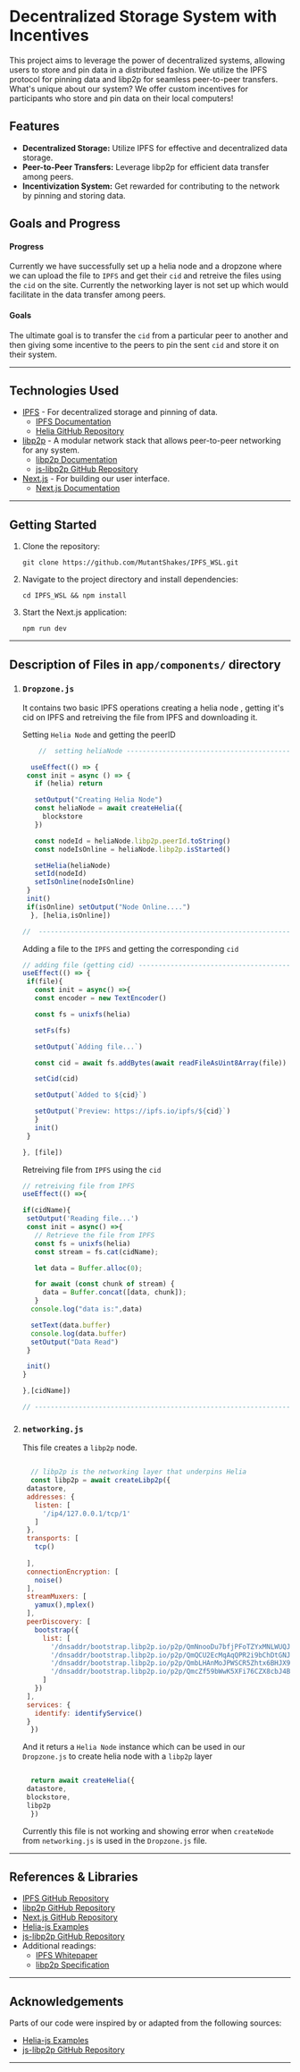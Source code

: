 

# Decentralized Storage System with Incentives

This project aims to leverage the power of decentralized systems, allowing users to store and pin data in a distributed fashion. We utilize the IPFS protocol for pinning data and libp2p for seamless peer-to-peer transfers. What's unique about our system? We offer custom incentives for participants who store and pin data on their local computers!

## Features

- **Decentralized Storage:** Utilize IPFS for effective and decentralized data storage.
- **Peer-to-Peer Transfers:** Leverage libp2p for efficient data transfer among peers.
- **Incentivization System:** Get rewarded for contributing to the network by pinning and storing data.

## Goals and Progress
#### Progress
Currently we have successfully set up a helia node and a dropzone where we can upload the file to `IPFS` and get their `cid` and retreive the files using the `cid` on the site. Currently the networking layer is not set up which would facilitate in the data transfer among peers. 
#### Goals
The ultimate goal is to transfer the `cid` from a particular peer to another and then giving some incentive to the peers to pin the sent `cid` and store it on their system.

---

## Technologies Used

- [IPFS](https://ipfs.io/) - For decentralized storage and pinning of data. 
  - [IPFS Documentation](https://docs.ipfs.io/)
  - [Helia GitHub Repository](https://github.com/ipfs/helia)
- [libp2p](https://libp2p.io/) - A modular network stack that allows peer-to-peer networking for any system.
  - [libp2p Documentation](https://docs.libp2p.io/)
  - [js-libp2p GitHub Repository](https://github.com/libp2p/js-libp2p)
- [Next.js](https://nextjs.org/) - For building our user interface.
  - [Next.js Documentation](https://nextjs.org/docs)


---


## Getting Started

1. Clone the repository:
   ```
   git clone https://github.com/MutantShakes/IPFS_WSL.git
   ```

2. Navigate to the project directory and install dependencies:
   ```
   cd IPFS_WSL && npm install
   ```

3. Start the Next.js application:
   ```
   npm run dev
   ```
---

## Description of Files in `app/components/` directory

1. ### `Dropzone.js`
   It contains two basic IPFS operations creating a helia node , getting it's cid on IPFS and retreiving the file from IPFS and downloading it.

   Setting `Helia Node` and getting the peerID

   ```javascript
       //  setting heliaNode -------------------------------------------------------

     useEffect(() => {
    const init = async () => {
      if (helia) return

      setOutput("Creating Helia Node")
      const heliaNode = await createHelia({
        blockstore
      })

      const nodeId = heliaNode.libp2p.peerId.toString()
      const nodeIsOnline = heliaNode.libp2p.isStarted()

      setHelia(heliaNode)
      setId(nodeId)
      setIsOnline(nodeIsOnline)
    }
    init()
    if(isOnline) setOutput("Node Online....")
     }, [helia,isOnline])

   //  ----------------------------------------------------------------------
   
   ```

   Adding a file to the `IPFS` and getting the corresponding `cid`
   ```javascript
   // adding file (getting cid) --------------------------------------------------
   useEffect(() => {
    if(file){
      const init = async() =>{
      const encoder = new TextEncoder()

      const fs = unixfs(helia)

      setFs(fs)

      setOutput(`Adding file...`)

      const cid = await fs.addBytes(await readFileAsUint8Array(file))

      setCid(cid)

      setOutput(`Added to ${cid}`)

      setOutput(`Preview: https://ipfs.io/ipfs/${cid}`)
      }
      init()
    }

   }, [file])

   ```

   Retreiving file from `IPFS` using the `cid` 

   ```javascript
   // retreiving file from IPFS
   useEffect(() =>{

   if(cidName){
    setOutput('Reading file...')
    const init = async() =>{
      // Retrieve the file from IPFS
      const fs = unixfs(helia)
      const stream = fs.cat(cidName);

      let data = Buffer.alloc(0);

      for await (const chunk of stream) {
        data = Buffer.concat([data, chunk]);
      }
     console.log("data is:",data)

     setText(data.buffer)
     console.log(data.buffer)
     setOutput("Data Read")
    }

    init()
   }

   },[cidName])

   // -----------------------------------------------------------------------------
   
   ```
3. ### `networking.js`
   This file creates a `libp2p` node.

   ```javascript

     // libp2p is the networking layer that underpins Helia
     const libp2p = await createLibp2p({
    datastore,
    addresses: {
      listen: [
        '/ip4/127.0.0.1/tcp/1'
      ]
    },
    transports: [
      tcp()
      
    ],
    connectionEncryption: [
      noise()
    ],
    streamMuxers: [
      yamux(),mplex()
    ],
    peerDiscovery: [
      bootstrap({
        list: [
          '/dnsaddr/bootstrap.libp2p.io/p2p/QmNnooDu7bfjPFoTZYxMNLWUQJyrVwtbZg5gBMjTezGAJN',
          '/dnsaddr/bootstrap.libp2p.io/p2p/QmQCU2EcMqAqQPR2i9bChDtGNJchTbq5TbXJJ16u19uLTa',
          '/dnsaddr/bootstrap.libp2p.io/p2p/QmbLHAnMoJPWSCR5Zhtx6BHJX9KiKNN6tpvbUcqanj75Nb',
          '/dnsaddr/bootstrap.libp2p.io/p2p/QmcZf59bWwK5XFi76CZX8cbJ4BhTzzA3gU1ZjYZcYW3dwt'
        ]
      })
    ],
    services: {
      identify: identifyService()
    }
     })

   ```

   And it returs a `Helia Node` instance which can be used in our `Dropzone.js` to create helia node with a `libp2p` layer
   ```javascript

     return await createHelia({
    datastore,
    blockstore,
    libp2p
     })

   ```

   Currently this file is not working and showing error when `createNode` from `networking.js` is used in the `Dropzone.js` file. 
   
---

## References & Libraries

- [IPFS GitHub Repository](https://github.com/ipfs/ipfs)
- [libp2p GitHub Repository](https://github.com/libp2p/libp2p)
- [Next.js GitHub Repository](https://github.com/vercel/next.js/)
- [Helia-js Examples](https://github.com/ipfs-examples/helia-examples)
- [js-libp2p GitHub Repository](https://github.com/libp2p/js-libp2p)
- Additional readings:
  - [IPFS Whitepaper](https://ipfs.io/ipfs/QmR7GSQM93Cx5eAg6a6yRzNde1FQv7uL6X1o4k7zrJa3LX/ipfs.draft3.pdf)
  - [libp2p Specification](https://github.com/libp2p/specs)


---

## Acknowledgements

Parts of our code were inspired by or adapted from the following sources:

- [Helia-js Examples](https://github.com/ipfs-examples/helia-examples)
- [js-libp2p GitHub Repository](https://github.com/libp2p/js-libp2p)

---


